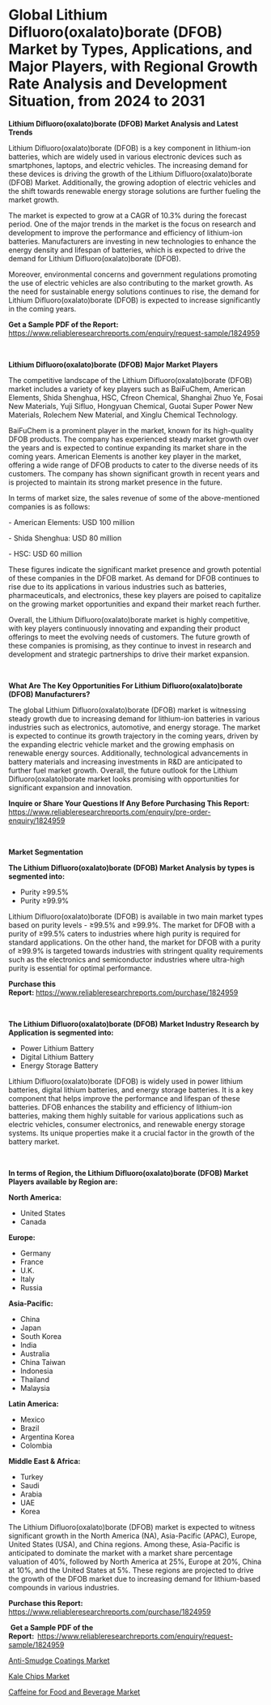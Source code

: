 <p><h1>Global Lithium Difluoro(oxalato)borate (DFOB) Market by Types, Applications, and Major Players, with Regional Growth Rate Analysis and Development Situation, from 2024 to 2031</h1></p><p><strong>Lithium Difluoro(oxalato)borate (DFOB) Market Analysis and Latest Trends</strong></p>
<p><p>Lithium Difluoro(oxalato)borate (DFOB) is a key component in lithium-ion batteries, which are widely used in various electronic devices such as smartphones, laptops, and electric vehicles. The increasing demand for these devices is driving the growth of the Lithium Difluoro(oxalato)borate (DFOB) Market. Additionally, the growing adoption of electric vehicles and the shift towards renewable energy storage solutions are further fueling the market growth.</p><p>The market is expected to grow at a CAGR of 10.3% during the forecast period. One of the major trends in the market is the focus on research and development to improve the performance and efficiency of lithium-ion batteries. Manufacturers are investing in new technologies to enhance the energy density and lifespan of batteries, which is expected to drive the demand for Lithium Difluoro(oxalato)borate (DFOB).</p><p>Moreover, environmental concerns and government regulations promoting the use of electric vehicles are also contributing to the market growth. As the need for sustainable energy solutions continues to rise, the demand for Lithium Difluoro(oxalato)borate (DFOB) is expected to increase significantly in the coming years.</p></p>
<p><strong>Get a Sample PDF of the Report:&nbsp;</strong> <a href="https://www.reliableresearchreports.com/enquiry/request-sample/1824959">https://www.reliableresearchreports.com/enquiry/request-sample/1824959</a></p>
<p>&nbsp;</p>
<p><strong>Lithium Difluoro(oxalato)borate (DFOB) Major Market Players</strong></p>
<p><p>The competitive landscape of the Lithium Difluoro(oxalato)borate (DFOB) market includes a variety of key players such as BaiFuChem, American Elements, Shida Shenghua, HSC, Cfreon Chemical, Shanghai Zhuo Ye, Fosai New Materials, Yuji Sifluo, Hongyuan Chemical, Guotai Super Power New Materials, Rolechem New Material, and Xinglu Chemical Technology.</p><p>BaiFuChem is a prominent player in the market, known for its high-quality DFOB products. The company has experienced steady market growth over the years and is expected to continue expanding its market share in the coming years. American Elements is another key player in the market, offering a wide range of DFOB products to cater to the diverse needs of its customers. The company has shown significant growth in recent years and is projected to maintain its strong market presence in the future.</p><p>In terms of market size, the sales revenue of some of the above-mentioned companies is as follows:</p><p>- American Elements: USD 100 million</p><p>- Shida Shenghua: USD 80 million</p><p>- HSC: USD 60 million</p><p>These figures indicate the significant market presence and growth potential of these companies in the DFOB market. As demand for DFOB continues to rise due to its applications in various industries such as batteries, pharmaceuticals, and electronics, these key players are poised to capitalize on the growing market opportunities and expand their market reach further. </p><p>Overall, the Lithium Difluoro(oxalato)borate market is highly competitive, with key players continuously innovating and expanding their product offerings to meet the evolving needs of customers. The future growth of these companies is promising, as they continue to invest in research and development and strategic partnerships to drive their market expansion.</p></p>
<p>&nbsp;</p>
<p><strong>What Are The Key Opportunities For Lithium Difluoro(oxalato)borate (DFOB) Manufacturers?</strong></p>
<p><p>The global Lithium Difluoro(oxalato)borate (DFOB) market is witnessing steady growth due to increasing demand for lithium-ion batteries in various industries such as electronics, automotive, and energy storage. The market is expected to continue its growth trajectory in the coming years, driven by the expanding electric vehicle market and the growing emphasis on renewable energy sources. Additionally, technological advancements in battery materials and increasing investments in R&D are anticipated to further fuel market growth. Overall, the future outlook for the Lithium Difluoro(oxalato)borate market looks promising with opportunities for significant expansion and innovation.</p></p>
<p><strong>Inquire or Share Your Questions If Any Before Purchasing This Report:</strong> <a href="https://www.reliableresearchreports.com/enquiry/pre-order-enquiry/1824959">https://www.reliableresearchreports.com/enquiry/pre-order-enquiry/1824959</a></p>
<p>&nbsp;</p>
<p><strong>Market Segmentation</strong></p>
<p><strong>The Lithium Difluoro(oxalato)borate (DFOB) Market Analysis by types is segmented into:</strong></p>
<p><ul><li>Purity ≥99.5%</li><li>Purity ≥99.9%</li></ul></p>
<p><p>Lithium Difluoro(oxalato)borate (DFOB) is available in two main market types based on purity levels - ≥99.5% and ≥99.9%. The market for DFOB with a purity of ≥99.5% caters to industries where high purity is required for standard applications. On the other hand, the market for DFOB with a purity of ≥99.9% is targeted towards industries with stringent quality requirements such as the electronics and semiconductor industries where ultra-high purity is essential for optimal performance.</p></p>
<p><strong>Purchase this Report:&nbsp;</strong><a href="https://www.reliableresearchreports.com/purchase/1824959">https://www.reliableresearchreports.com/purchase/1824959</a></p>
<p>&nbsp;</p>
<p><strong>The Lithium Difluoro(oxalato)borate (DFOB) Market Industry Research by Application is segmented into:</strong></p>
<p><ul><li>Power Lithium Battery</li><li>Digital Lithium Battery</li><li>Energy Storage Battery</li></ul></p>
<p><p>Lithium Difluoro(oxalato)borate (DFOB) is widely used in power lithium batteries, digital lithium batteries, and energy storage batteries. It is a key component that helps improve the performance and lifespan of these batteries. DFOB enhances the stability and efficiency of lithium-ion batteries, making them highly suitable for various applications such as electric vehicles, consumer electronics, and renewable energy storage systems. Its unique properties make it a crucial factor in the growth of the battery market.</p></p>
<p>&nbsp;</p>
<p><strong>In terms of Region, the Lithium Difluoro(oxalato)borate (DFOB) Market Players available by Region are:</strong></p>
<p>
    <p> <strong> North America: </strong>
        <ul>
            <li>United States</li>
            <li>Canada</li>
        </ul>
        </p> 
    <p> <strong> Europe: </strong>
        <ul>
            <li>Germany</li>
            <li>France</li>
            <li>U.K.</li>
            <li>Italy</li>
            <li>Russia</li>
        </ul>
        </p> 
    <p> <strong> Asia-Pacific: </strong>
        <ul>
            <li>China</li>
            <li>Japan</li>
            <li>South Korea</li>
            <li>India</li>
            <li>Australia</li>
            <li>China Taiwan</li>
            <li>Indonesia</li>
            <li>Thailand</li>
            <li>Malaysia</li>
        </ul>
        </p> 
    <p> <strong> Latin America: </strong>
        <ul>
            <li>Mexico</li>
            <li>Brazil</li>
            <li>Argentina Korea</li>
            <li>Colombia</li>
        </ul>
        </p> 
    <p> <strong> Middle East & Africa: </strong>
        <ul>
            <li>Turkey</li>
            <li>Saudi</li>
            <li>Arabia</li>
            <li>UAE</li>
            <li>Korea</li>
        </ul>
    </p>
    </p>
<p><p>The Lithium Difluoro(oxalato)borate (DFOB) market is expected to witness significant growth in the North America (NA), Asia-Pacific (APAC), Europe, United States (USA), and China regions. Among these, Asia-Pacific is anticipated to dominate the market with a market share percentage valuation of 40%, followed by North America at 25%, Europe at 20%, China at 10%, and the United States at 5%. These regions are projected to drive the growth of the DFOB market due to increasing demand for lithium-based compounds in various industries.</p></p>
<p><strong>Purchase this Report: </strong><a href="https://www.reliableresearchreports.com/purchase/1824959">https://www.reliableresearchreports.com/purchase/1824959</a></p>
<p>&nbsp;<strong>Get a Sample PDF of the Report:&nbsp;&nbsp;</strong><a href="https://www.reliableresearchreports.com/enquiry/request-sample/1824959">https://www.reliableresearchreports.com/enquiry/request-sample/1824959</a></p>
<p><strong></strong></p>
<p><p><a href="https://gratis-rainforest-2ca.notion.site/Anti-Smudge-Coatings-Market-Size-Market-Trends-and-Growth-Outlook-forecasted-for-period-from-2024--4ddbc8a333af4359af5c8de6d03bc702">Anti-Smudge Coatings Market</a></p><p><a href="https://view.publitas.com/reportprime-1/kale-chips-market-furnish-information-about-market-size-market-share-market-dynamics-and-projections-spanning-from-2024-to-2031/">Kale Chips Market</a></p><p><a href="https://crocus-run-b5a.notion.site/Caffeine-for-Food-and-Beverage-Market-Provides-a-Comprehensive-Analysis-Including-a-Macro-Overview-o-42bc5399627b40b68ddc4ccaf89fee22">Caffeine for Food and Beverage Market</a></p></p>